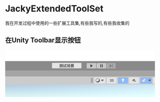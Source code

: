 # JackyExtendedToolSet

我在开发过程中使用的一些扩展工具集,有些我写的,有些我收集的

## 在Unity Toolbar显示按钮
![Toolbar按钮](https://github.com/jackylvm/JackyExtendedToolSet/blob/master/Screenshots/Snipaste_2025-05-25_20-14-49.png)
